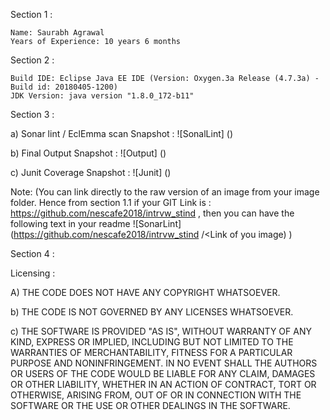 Section 1 :

	Name: Saurabh Agrawal
	Years of Experience: 10 years 6 months

Section 2 :

	Build IDE: Eclipse Java EE IDE (Version: Oxygen.3a Release (4.7.3a) - Build id: 20180405-1200)
	JDK Version: java version "1.8.0_172-b11"

Section 3 :

a)	Sonar lint / EclEmma scan Snapshot :
	![SonalLint] ()

b)	Final Output Snapshot :
	![Output] ()

c)	Junit Coverage Snapshot :
	![Junit] ()

Note: (You can link directly to the raw version of an image from your image folder. Hence from section 1.1 if your GIT Link is : https://github.com/nescafe2018/intrvw_stind , then you can have the following text in your readme ![SonarLint] (https://github.com/nescafe2018/intrvw_stind /<Link of you image) )

Section 4  :

Licensing :

A)	THE CODE DOES NOT HAVE ANY COPYRIGHT WHATSOEVER. 

b)	THE CODE IS NOT GOVERNED BY ANY LICENSES WHATSOEVER. 

c)	THE SOFTWARE IS PROVIDED "AS IS", WITHOUT WARRANTY OF ANY KIND, EXPRESS OR IMPLIED, INCLUDING BUT NOT LIMITED TO THE WARRANTIES OF MERCHANTABILITY, FITNESS FOR A PARTICULAR PURPOSE AND NONINFRINGEMENT. IN NO EVENT SHALL THE AUTHORS OR USERS OF THE CODE WOULD BE LIABLE FOR ANY CLAIM, DAMAGES OR OTHER LIABILITY, WHETHER IN AN ACTION OF CONTRACT, TORT OR OTHERWISE, ARISING FROM, OUT OF OR IN CONNECTION WITH THE SOFTWARE OR THE USE OR OTHER DEALINGS IN THE SOFTWARE.